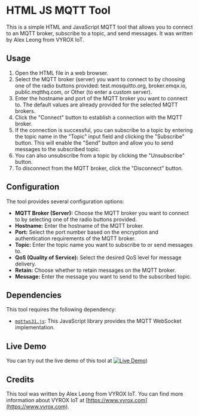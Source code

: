 # HTML JS MQTT Tool

This is a simple HTML and JavaScript MQTT tool that allows you to connect to an MQTT broker, subscribe to a topic, and send messages. It was written by Alex Leong from VYROX IoT.

## Usage

1. Open the HTML file in a web browser.
2. Select the MQTT broker (server) you want to connect to by choosing one of the radio buttons provided: test.mosquitto.org, broker.emqx.io, public.mqtthq.com, or Other (to enter a custom server).
3. Enter the hostname and port of the MQTT broker you want to connect to. The default values are already provided for the selected MQTT brokers.
4. Click the "Connect" button to establish a connection with the MQTT broker.
5. If the connection is successful, you can subscribe to a topic by entering the topic name in the "Topic" input field and clicking the "Subscribe" button. This will enable the "Send" button and allow you to send messages to the subscribed topic.
6. You can also unsubscribe from a topic by clicking the "Unsubscribe" button.
7. To disconnect from the MQTT broker, click the "Disconnect" button.

## Configuration

The tool provides several configuration options:

- **MQTT Broker (Server):** Choose the MQTT broker you want to connect to by selecting one of the radio buttons provided.
- **Hostname:** Enter the hostname of the MQTT broker.
- **Port:** Select the port number based on the encryption and authentication requirements of the MQTT broker.
- **Topic:** Enter the topic name you want to subscribe to or send messages to.
- **QoS (Quality of Service):** Select the desired QoS level for message delivery.
- **Retain:** Choose whether to retain messages on the MQTT broker.
- **Message:** Enter the message you want to send to the subscribed topic.

## Dependencies

This tool requires the following dependency:

- [`mqttws31.js`](link-to-mqttws31.js): This JavaScript library provides the MQTT WebSocket implementation.

## Live Demo

You can try out the live demo of this tool at [![Live Demo](https://img.shields.io/badge/Live%20Demo-Click%20Here-brightgreen)](https://yeerock.000webhostapp.com/MQTT/html-js-mqtt-tool.html))

## Credits

This tool was written by Alex Leong from VYROX IoT. You can find more information about VYROX IoT at [https://www.vyrox.com](https://www.vyrox.com).
